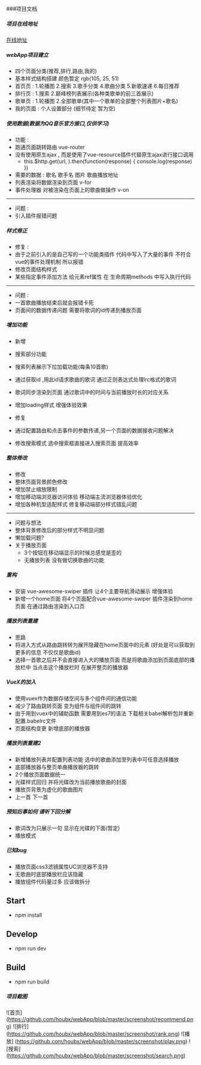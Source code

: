 ###项目文档

##### 项目在线地址

[在线地址](http://123.56.220.55)

##### webApp项目建立

* 四个页面分类(推荐,排行,路由,我的)
* 基本样式结构搭建  颜色暂定  rgb(105, 25, 51)
* 首页页 : 1.轮播图  2.搜索  3.歌手分类  4.歌曲分类  5.新歌速递  6.每日推荐
* 排行页 : 1.搜索   2.巅峰榜列表展示(各种类歌单的前三首展示)
* 歌单页 : 1.轮播图 2.全部歌单(其中一个歌单的全部整个列表图片+歌名)
* 我的页面 : 个人设置部分 (细节待定 暂为空)


##### 使用数据(数据为QQ音乐官方接口,仅供学习)

* 功能 :
* 跑通页面跳转路由 vue-router
* 没有使用原生ajax , 而是使用了vue-resource插件代替原生ajax进行接口调用
    + this.$http.get(url, ).then(function(response) { console.log(response) })
* 需要的数据 : 歌名 歌手名 图片 歌曲播放地址
* 列表渲染将数据渲染到页面  v-for
* 事件处理器 对被渲染在页面上的歌曲做操作  v-on

---

* 问题 :
* 引入插件报错问题



##### 样式修正

* 修复 :
* 由于之前引入的是自己写的一个功能类插件 代码中写入了大量的事件 不符合vue的事件处理机制 所以报错
* 修改页面结构样式
* 某些指定事件添加方法 给元素ref属性 在 生命周期methods 中写入执行代码

---

* 问题 :
* 一首歌曲播放结束后就会报错卡死
* 页面间的数据传递问题 需要将歌词的id传递到播放页面


##### 增加功能
* 新增
* 搜索部分功能
* 搜索列表展示下拉加载功能(每条10首歌)
* 通过获取id ,用此id请求歌曲的歌词 通过正则表达式处理lrc格式的歌词
* 歌词同步渲染到页面 通过歌词中的时间与当前播放时长的对应关系
* 增加loading样式 增强体验效果

* 修复
* 通过配置路由和点击事件的参数传递,另一个页面的数据接收问题解决
* 修改搜索模式 选中搜索框直接进入搜索页面 提高效率

##### 整体修改
* 修改
* 整体页面背景颜色修改
* 增加禁止缩放限制
* 增加移动端浏览器访问体验 移动端主流浏览器体验优化
* 增加各种机型适配样式 修复移动端部分样式错乱问题

---

* 问题与想法
* 整体背景修改后的部分样式不明显问题
* 懒加载问题?
* 关于播放页面
    + 3个按钮在移动端显示的时候总感觉是歪的
    + 无播放列表 没有做切换歌曲的功能


##### 重构

* 安装 vue-awesome-swiper 插件 让4个主要导航滑动展示 增强体验
* 新增一个home页面  将4个页面配合vue-awesome-swiper 插件渲染到home页面 在通过路由渲染到入口页

##### 播放列表重建
* 思路
* 将进入方式从路由跳转转为展开隐藏在home页面中的元素 (好处是可以获取到更多的信息 不仅仅是歌曲id)
* 选择一首歌之后并不会直接进入大的播放页面 而是将歌曲添加到页面底部的播放栏中 当点击这个播放栏时 在展开整页的播放器

##### VueX的加入
* 使用vuex作为数据存储空间与多个组件间的通信功能
* 减少了路由跳转页面 变为组件与组件间的跳转
* 由于用到vuex中的辅助函数 需要用到es7的语法 下载相关babel解析包并重新配置.babelrc文件
* 页面结构变更 新增底部的播放器

##### 播放列表重建2
* 新增播放列表并配置列表功能 选中的歌曲添加至列表中可任意选择播放
* 底部播放器与整页单曲播放器的跳转
* 2个播放页面数据统一
* 光碟样式回归 并将光碟改为当前播放歌曲的封面
* 播放页背景为虚化的歌曲图片
* 上一首  下一首

##### 预知后事如何 请听下回分解
* 歌词改为只展示一句 显示在光碟的下面(暂定)
* 播放模式


##### 已知bug
* 播放页面css3滤镜属性UC浏览器不支持
* 无歌曲时底部播放栏应该隐藏
* 播放组件代码量过多 应该做拆分


## Start
+ npm install
## Develop
+ npm run dev
## Build
+ npm run build

##### 项目截图 

![首页] (https://github.com/houbx/webApp/blob/master/screenshot/recommend.png)
![排行] (https://github.com/houbx/webApp/blob/master/screenshot/rank.png)
![播放] (https://github.com/houbx/webApp/blob/master/screenshot/play.png)
![搜索] (https://github.com/houbx/webApp/blob/master/screenshot/search.png)


